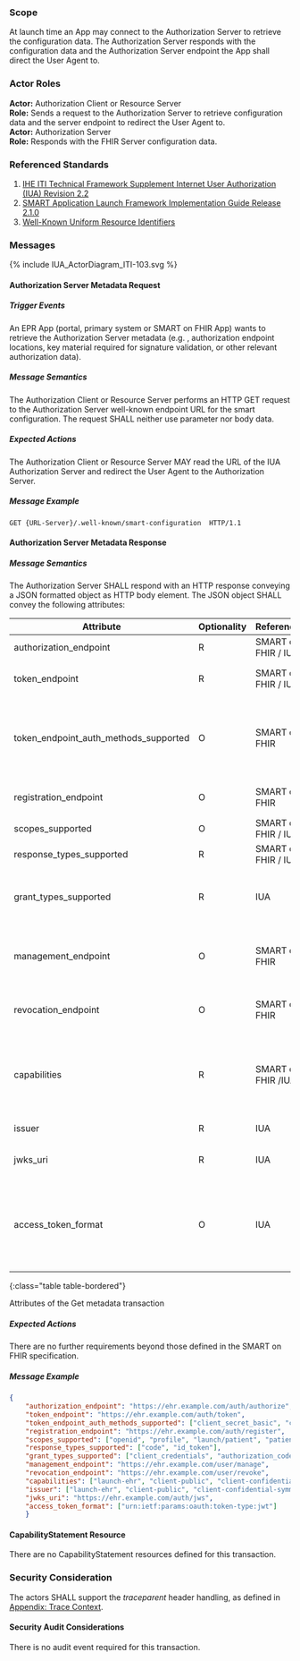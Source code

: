 ### Scope

At launch time an App may connect to the Authorization Server to retrieve the configuration data. The Authorization Server responds with the configuration data and the Authorization Server endpoint the App shall direct the User Agent to.

### Actor Roles

**Actor:** Authorization Client or Resource Server  
**Role:** Sends a request to the Authorization Server to retrieve configuration data and the server endpoint to redirect the User Agent to.   
**Actor:** Authorization Server  
**Role:** Responds with the FHIR Server configuration data.  

### Referenced Standards

1. [IHE ITI Technical Framework Supplement Internet User Authorization (IUA) Revision 2.2](https://profiles.ihe.net/ITI/IUA/index.html)
2. [SMART Application Launch Framework Implementation Guide Release 2.1.0](http://www.hl7.org/fhir/smart-app-launch/)
3. [Well-Known Uniform Resource Identifiers](https://www.rfc-editor.org/rfc/pdfrfc/rfc8615.txt.pdf)

### Messages

<div>{% include IUA_ActorDiagram_ITI-103.svg %}</div>

#### Authorization Server Metadata Request

##### Trigger Events

An EPR App (portal, primary system or SMART on FHIR App) wants to retrieve the Authorization Server metadata (e.g.
, authorization endpoint locations, key material required for signature validation, or other relevant authorization data).

##### Message Semantics

The Authorization Client or Resource Server performs an HTTP GET request to the Authorization Server well-known 
endpoint URL for the smart configuration. The request SHALL neither use parameter nor body data.

##### Expected Actions

The Authorization Client or Resource Server MAY read the URL of the IUA Authorization Server and 
redirect the User Agent to the Authorization Server.

##### Message Example

```http
GET {URL-Server}/.well-known/smart-configuration  HTTP/1.1
```

#### Authorization Server Metadata Response

##### Message Semantics

The Authorization Server SHALL respond with an HTTP response conveying a JSON formatted object as HTTP body 
element. The JSON object SHALL convey the following attributes:

| Attribute                             | Optionality | Reference           | Description                                                                                                                                                                                       |
|---------------------------------------|-------------|---------------------|---------------------------------------------------------------------------------------------------------------------------------------------------------------------------------------------------|
| authorization_endpoint                | R           | SMART on FHIR / IUA | URL to the IUA Authorization Server endpoint.                                                                                                                                                     |
| token_endpoint                        | R           | SMART on FHIR / IUA | Authorization Server's Authorization token end-point location.                                                                                                                                    |
| token_endpoint_auth_methods_supported | O           | SMART on FHIR       | Client authentication methods supported by the token endpoint. When provided, this list SHALL include "client_secret_basic" and SHOULD include “client_secret_post”.                              |
| registration_endpoint                 | O           | SMART on FHIR       | URL to the OAuth2 dynamic registration endpoint for this FHIR server.                                                                                                                             |
| scopes_supported                      | O           | SMART on FHIR / IUA | Recommended: Supported scopes.                                                                                                                                                                    |
| response_types_supported              | R           | SMART on FHIR / IUA | Supported OAuth 2.1 response_type values.                                                                                                                                                         |
| grant_types_supported                 | R           | IUA                 | SHALL include "client_credentials", “authorization_code” and "urn:ietf:params:oauth:grant-type:jwt-bearer".                                                                                       |
| management_endpoint                   | O           | SMART on FHIR       | URL an end-user can view which applications currently have access to data and can make adjustments to these access rights.                                                                        |
| revocation_endpoint                   | O           | SMART on FHIR       | Recommended: URL to a server’s revoke endpoint that can be used to revoke a token.                                                                                                                |
| capabilities                          | R           | SMART on FHIR /IUA  | SMART capabilities (e.g., single-sign-on or launch-standalone) that the server supports with the Swiss extension of "sso-saml" for SAML based single sign on according to EPRO, annex 8.          |
| issuer                                | R           | IUA                 | The Authorization Server's issuer identifier.                                                                                                                                                     |
| jwks_uri                              | R           | IUA                 | URL of the Authorization Server's JWK Set [RFC7517, Section 5] document.                                                                                                                          |
| access_token_format                   | O           | IUA                 | Array of JSON strings defining the format of the access token as provided by the Authorization Server. The array SHALL contain a single string with value “urn:ietf:params:oauth:token-type:jwt”. |
{:class="table table-bordered"}

<div><figcaption>Attributes of the Get metadata transaction</figcaption></div>  

##### Expected Actions

There are no further requirements beyond those defined in the SMART on FHIR specification.

##### Message Example

```json
{
    "authorization_endpoint": "https://ehr.example.com/auth/authorize",
    "token_endpoint": "https://ehr.example.com/auth/token",
    "token_endpoint_auth_methods_supported": ["client_secret_basic", "client_secret_post"],
    "registration_endpoint": "https://ehr.example.com/auth/register",
    "scopes_supported": ["openid", "profile", "launch/patient", "patient/*.*", "launch", "purpose_of_use=*", "subject_role=*"],
    "response_types_supported": ["code", "id_token"],
    "grant_types_supported": ["client_credentials", "authorization_code", "urn:ietf:params:oauth:grant-type:jwt-bearer"],
    "management_endpoint": "https://ehr.example.com/user/manage",
    "revocation_endpoint": "https://ehr.example.com/user/revoke",
    "capabilities": ["launch-ehr", "client-public", "client-confidential-symmetric", "context-ehr-patient", "sso-openid-connect", "sso-saml"],
    "issuer": ["launch-ehr", "client-public", "client-confidential-symmetric", "context-ehr-patient", "sso-openid-connect"],
    "jwks_uri": "https://ehr.example.com/auth/jws",
    "access_token_format": ["urn:ietf:params:oauth:token-type:jwt"]
    }
```

#### CapabilityStatement Resource

There are no CapabilityStatement resources defined for this transaction.

### Security Consideration

The actors SHALL support the _traceparent_ header handling, as defined in [Appendix: Trace Context](tracecontext.html).

#### Security Audit Considerations

There is no audit event required for this transaction.
